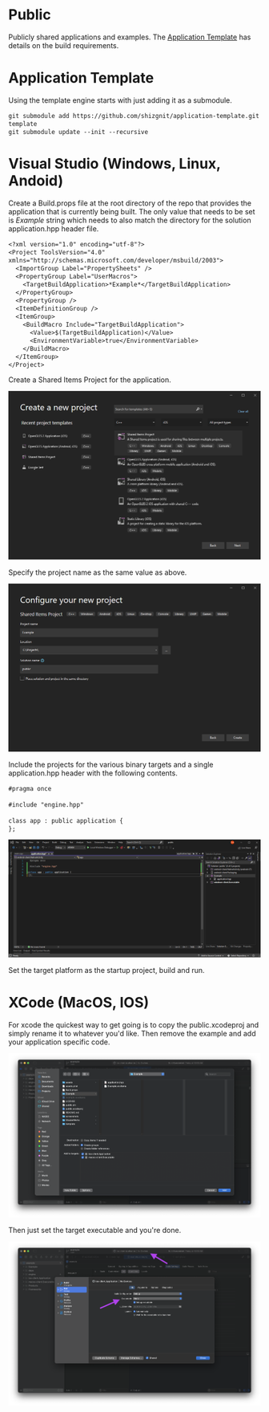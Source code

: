 # Public

Publicly shared applications and examples.  The [Application Template](https://github.com/shizgnit/application-template/blob/develop/README.md) has details on the build requirements.

# Application Template

Using the template engine starts with just adding it as a submodule.

    git submodule add https://github.com/shizgnit/application-template.git template
    git submodule update --init --recursive

# Visual Studio (Windows, Linux, Andoid)

Create a Build.props file at the root directory of the repo that provides the application that is currently being built.  The only value that needs to be set is *Example* string which needs to also match the directory for the solution application.hpp header file.

    <?xml version="1.0" encoding="utf-8"?>
    <Project ToolsVersion="4.0" xmlns="http://schemas.microsoft.com/developer/msbuild/2003">
      <ImportGroup Label="PropertySheets" />
      <PropertyGroup Label="UserMacros">
        <TargetBuildApplication>*Example*</TargetBuildApplication>
      </PropertyGroup>
      <PropertyGroup />
      <ItemDefinitionGroup />
      <ItemGroup>
        <BuildMacro Include="TargetBuildApplication">
          <Value>$(TargetBuildApplication)</Value>
          <EnvironmentVariable>true</EnvironmentVariable>
        </BuildMacro>
      </ItemGroup>
    </Project>

Create a Shared Items Project for the application.

![alt text](screenshots/ProjectType.png)

Specify the project name as the same value as above.

![alt text](screenshots/ProjectName.png)

Include the projects for the various binary targets and a single application.hpp header with the following contents.

    #pragma once
    
    #include "engine.hpp"
    
    class app : public application {
    };

![alt text](screenshots/SolutionSetup.png)

Set the target platform as the startup project, build and run.

# XCode (MacOS, IOS)

For xcode the quickest way to get going is to copy the public.xcodeproj and simply rename it to whatever you'd like.  Then remove the example and add your application specific code.

![alt text](screenshots/XCodeAddProject.png)

Then just set the target executable and you're done.

![alt text](screenshots/XCodeSetTarget.png)
